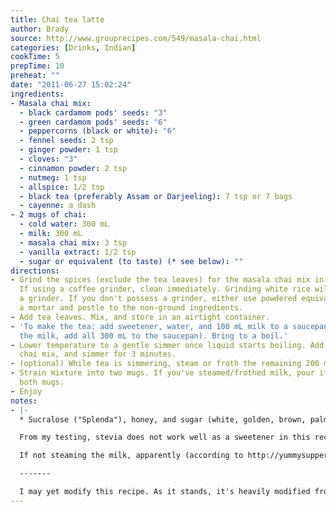 ```yaml
---
title: Chai tea latte
author: Brady
source: http://www.grouprecipes.com/549/masala-chai.html
categories: [Drinks, Indian]
cookTime: 5
prepTime: 10
preheat: ""
date: "2011-06-27 15:02:24"
ingredients:
- Masala chai mix:
  - black cardamom pods' seeds: "3"
  - green cardamom pods' seeds: "6"
  - peppercorns (black or white): "6"
  - fennel seeds: 2 tsp
  - ginger powder: 1 tsp
  - cloves: "3"
  - cinnamon powder: 2 tsp
  - nutmeg: 1 tsp
  - allspice: 1/2 tsp
  - black tea (preferably Assam or Darjeeling): 7 tsp or 7 bags
  - cayenne: a dash
- 2 mugs of chai:
  - cold water: 300 mL
  - milk: 300 mL
  - masala chai mix: 3 tsp
  - vanilla extract: 1/2 tsp
  - sugar or equivalent (to taste) (* see below): ""
directions:
- Grind the spices (exclude the tea leaves) for the masala chai mix in a grinder.
  If using a coffee grinder, clean immediately. Grinding white rice will help clean
  a grinder. If you don't possess a grinder, either use powdered equivalents, or take
  a mortar and pestle to the non-ground ingredients.
- Add tea leaves. Mix, and store in an airtight container.
- 'To make the tea: add sweetener, water, and 100 mL milk to a saucepan (if not steaming/frothing
  the milk, add all 300 mL to the saucepan). Bring to a boil.'
- Lower temperature to a gentle simmer once liquid starts boiling. Add vanilla and
  chai mix, and simmer for 3 minutes.
- (optional) While tea is simmering, steam or froth the remaining 200 mL of milk.
- Strain mixture into two mugs. If you've steamed/frothed milk, pour it evenly over-top
  both mugs.
- Enjoy
notes:
- |-
  * Sucralose ("Splenda"), honey, and sugar (white, golden, brown, palm, or coconut sugar, whatever suits you) will work as sweeteners. Add in more if you like your chai sweeter. I've seen recipes ranging anywhere from 1 tsp to 6 tbsp of sugar per cup; in my opinion 6 tbsp is *way* too much (it's also 294 calories if you're using white sugar, never mind the blood sugar spike!), but individual tastes will vary.

  From my testing, stevia does not work well as a sweetener in this recipe, while sucralose's odd fruity taste goes along nicely with the spices.

  If not steaming the milk, apparently (according to http://yummysupper.blogspot.com/2011/02/masala-chai-latte.html ) you can get a bit of a froth by transferring the liquid between two vessels several times through a fine mesh strainer. Indian masala chai is typically not made with steamed milk.

  -------

  I may yet modify this recipe. As it stands, it's heavily modified from the "source". I've toned down the cloves and added in nutmeg, vanilla, and a little allspice to attempt to recreate a Western chai tea latte taste. It's probably milder and sweeter than an "authentic" masala chai, but it still has a pretty reasonable flavour complexity. It's also nowhere near as bland and sweet as many department store "chai tea" mixes.
---
```


